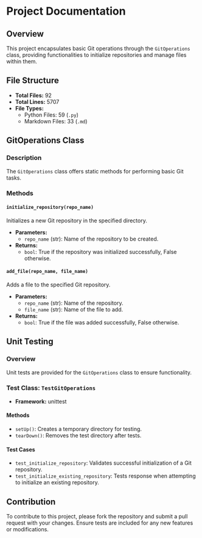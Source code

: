 # Project Documentation

## Overview

This project encapsulates basic Git operations through the `GitOperations` class, providing functionalities to initialize repositories and manage files within them.

## File Structure

- **Total Files:** 92
- **Total Lines:** 5707
- **File Types:**
  - Python Files: 59 (`.py`)
  - Markdown Files: 33 (`.md`)

## GitOperations Class

### Description

The `GitOperations` class offers static methods for performing basic Git tasks.

### Methods

#### `initialize_repository(repo_name)`

Initializes a new Git repository in the specified directory.

- **Parameters:**
  - `repo_name` (str): Name of the repository to be created.
- **Returns:** 
  - `bool`: True if the repository was initialized successfully, False otherwise.

#### `add_file(repo_name, file_name)`

Adds a file to the specified Git repository.

- **Parameters:**
  - `repo_name` (str): Name of the repository.
  - `file_name` (str): Name of the file to add.
- **Returns:**
  - `bool`: True if the file was added successfully, False otherwise.

## Unit Testing

### Overview

Unit tests are provided for the `GitOperations` class to ensure functionality.

### Test Class: `TestGitOperations`

- **Framework:** unittest

#### Methods

- `setUp()`: Creates a temporary directory for testing.
- `tearDown()`: Removes the test directory after tests.

#### Test Cases

- `test_initialize_repository`: Validates successful initialization of a Git repository.
- `test_initialize_existing_repository`: Tests response when attempting to initialize an existing repository.

## Contribution

To contribute to this project, please fork the repository and submit a pull request with your changes. Ensure tests are included for any new features or modifications.